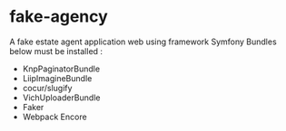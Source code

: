 # fake-agency
A fake estate agent application web using  framework Symfony
Bundles below must be installed :
- KnpPaginatorBundle
- LiipImagineBundle
- cocur/slugify
- VichUploaderBundle
- Faker
- Webpack Encore
